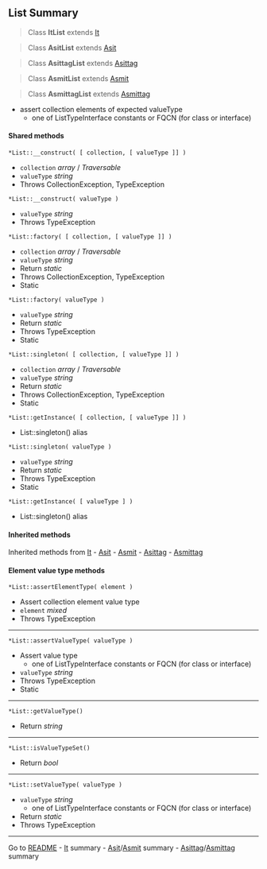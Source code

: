 [comment]: # (This file is part of Asit, manages array collections. Copyright 2020-2024 Kjell-Inge Gustafsson, kigkonsult, All rights reserved, licence LGPL 3.0)
## List Summary

> Class **ItList** extends [It]

> Class **AsitList** extends [Asit]

> Class **AsittagList** extends [Asittag]

> Class **AsmitList** extends [Asmit]

> Class **AsmittagList** extends [Asmittag]

* assert collection elements of expected valueType 
  * one of ListTypeInterface constants or FQCN (for class or interface)


#### Shared methods

```*List::__construct( [ collection, [ valueType ]] )```
* ```collection``` _array_ / _Traversable_
* ```valueType``` _string_
* Throws CollectionException, TypeException

```*List::__construct( valueType )```
* ```valueType``` _string_
* Throws TypeException

```*List::factory( [ collection, [ valueType ]] )```
* ```collection``` _array_ / _Traversable_
* ```valueType``` _string_
* Return _static_
* Throws CollectionException, TypeException
* Static

```*List::factory( valueType )```
* ```valueType``` _string_
* Return _static_
* Throws TypeException
* Static

```*List::singleton( [ collection, [ valueType ]] )```
* ```collection``` _array_ / _Traversable_
* ```valueType``` _string_
* Return _static_
* Throws CollectionException, TypeException
* Static

```*List::getInstance( [ collection, [ valueType ]] )```
* List::singleton() alias

```*List::singleton( valueType )```
* ```valueType``` _string_
* Return _static_
* Throws TypeException
* Static

```*List::getInstance( [ valueType ] )```
* List::singleton() alias

#### Inherited methods

Inherited methods from [It] - [Asit] - [Asmit] - [Asittag] - [Asmittag]


#### Element value type methods

```*List::assertElementType( element )```
* Assert collection element value type
* ```element``` _mixed_
* Throws TypeException

---

```*List::assertValueType( valueType )```
* Assert value type
  * one of ListTypeInterface constants or FQCN (for class or interface)
* ```valueType``` _string_
* Throws TypeException
* Static

---

```*List::getValueType()```
* Return _string_

---

```*List::isValueTypeSet()```
* Return _bool_

---

```*List::setValueType( valueType )```
* ```valueType``` _string_
  * one of ListTypeInterface constants or FQCN (for class or interface)
* Return _static_
* Throws TypeException

---
Go to [README] - [It] summary - [Asit]/[Asmit] summary - [Asittag]/[Asmittag] summary 

[Asit]:AsitSummary.md
[Asmit]:AsitSummary.md
[Asittag]:AsittagSummary.md
[Asmittag]:AsittagSummary.md
[It]:ItSummary.md
[README]:../README.md
